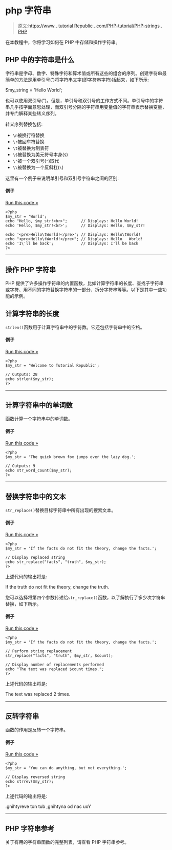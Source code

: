# php 字符串

> 原文:[https://www . tutorial Republic . com/PHP-tutorial/PHP-strings . PHP](https://www.tutorialrepublic.com/php-tutorial/php-strings.php)

在本教程中，你将学习如何在 PHP 中存储和操作字符串。

## PHP 中的字符串是什么

字符串是字母、数字、特殊字符和算术值或所有这些的组合的序列。创建字符串最简单的方法是用单引号(')将字符串文字(即字符串字符)括起来，如下所示:

$my_string = 'Hello World';

也可以使用双引号(")。但是，单引号和双引号的工作方式不同。单引号中的字符串几乎按字面意思处理，而双引号分隔的字符串用变量值的字符串表示替换变量，并专门解释某些转义序列。

转义序列替换包括:

*   `\n`被换行符替换
*   `\r`被回车符替换
*   `\t`被替换为制表符
*   `\$`被替换为美元符号本身(`$`)
*   `\"`被一个双引号(`"`)取代
*   `\\`被替换为一个反斜杠(`\`)

这里有一个例子来说明单引号和双引号字符串之间的区别:

#### 例子

[Run this code »](../codelab.php?topic=php&file=differences-between-single-and-double-quoted-strings "Run this code to view the output")

```
<?php
$my_str = 'World';
echo "Hello, $my_str!<br>";      // Displays: Hello World!
echo 'Hello, $my_str!<br>';      // Displays: Hello, $my_str!

echo '<pre>Hello\tWorld!</pre>'; // Displays: Hello\tWorld!
echo "<pre>Hello\tWorld!</pre>"; // Displays: Hello   World!
echo 'I\'ll be back';            // Displays: I'll be back
?>
```

* * *

## 操作 PHP 字符串

PHP 提供了许多操作字符串的内置函数，比如计算字符串的长度、查找子字符串或字符、用不同的字符替换字符串的一部分、拆分字符串等等。以下是其中一些功能的示例。

## 计算字符串的长度

`strlen()`函数用于计算字符串中的字符数。它还包括字符串中的空格。

#### 例子

[Run this code »](../codelab.php?topic=php&file=find-the-length-of-a-string "Run this code to view the output")

```
<?php
$my_str = 'Welcome to Tutorial Republic';

// Outputs: 28
echo strlen($my_str);
?>
```

* * *

## 计算字符串中的单词数

函数计算一个字符串中的单词数。

#### 例子

[Run this code »](../codelab.php?topic=php&file=find-the-numbers-of-words-in-a-string "Run this code to view the output")

```
<?php
$my_str = 'The quick brown fox jumps over the lazy dog.';

// Outputs: 9
echo str_word_count($my_str);
?>
```

* * *

## 替换字符串中的文本

`str_replace()`替换目标字符串中所有出现的搜索文本。

#### 例子

[Run this code »](../codelab.php?topic=php&file=replacing-text-within-a-string "Run this code to view the output")

```
<?php
$my_str = 'If the facts do not fit the theory, change the facts.';

// Display replaced string
echo str_replace("facts", "truth", $my_str);
?>
```

上述代码的输出将是:

If the truth do not fit the theory, change the truth.

您可以选择将第四个参数传递给`str_replace()`函数，以了解执行了多少次字符串替换，如下所示。

#### 例子

[Run this code »](../codelab.php?topic=php&file=get-number-of-string-replacements-performed "Run this code to view the output")

```
<?php
$my_str = 'If the facts do not fit the theory, change the facts.';

// Perform string replacement
str_replace("facts", "truth", $my_str, $count);

// Display number of replacements performed
echo "The text was replaced $count times.";
?>
```

上述代码的输出将是:

The text was replaced 2 times.

* * *

## 反转字符串

函数的作用是反转一个字符串。

#### 例子

[Run this code »](../codelab.php?topic=php&file=reverse-string "Run this code to view the output")

```
<?php
$my_str = 'You can do anything, but not everything.';

// Display reversed string
echo strrev($my_str);
?>
```

上述代码的输出将是:

.gnihtyreve ton tub ,gnihtyna od nac uoY

* * *

## PHP 字符串参考

关于有用的字符串函数的完整列表，请查看 PHP 字符串参考。